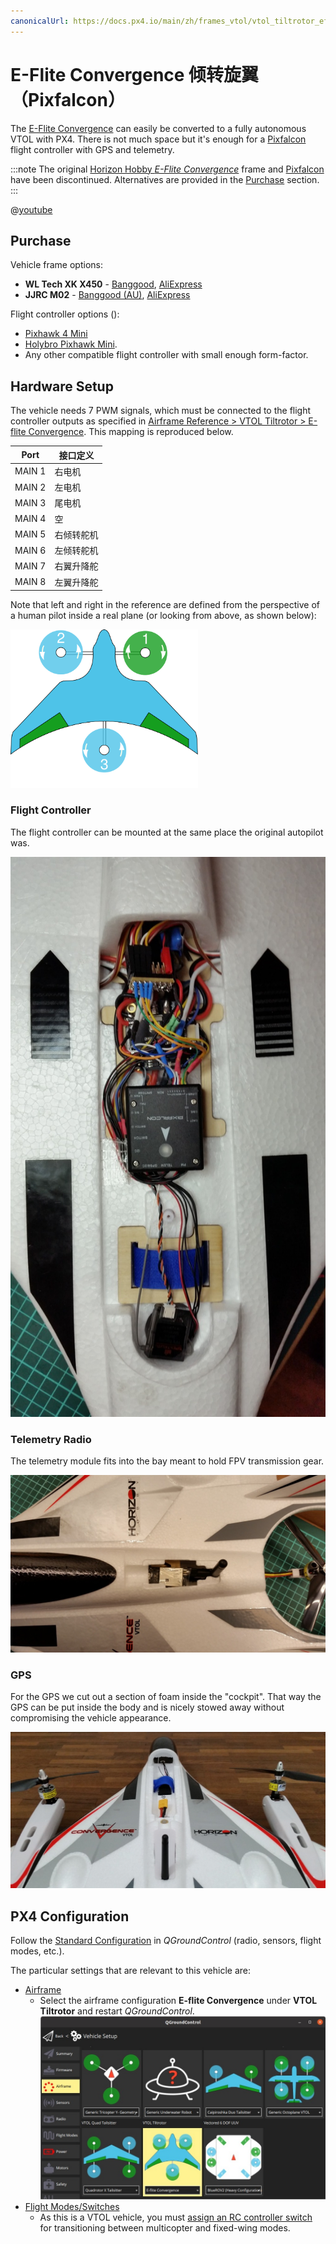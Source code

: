 ```yaml
---
canonicalUrl: https://docs.px4.io/main/zh/frames_vtol/vtol_tiltrotor_eflite_convergence_pixfalcon
---
```


# E-Flite Convergence 倾转旋翼 （Pixfalcon）

The [E-Flite Convergence](https://youtu.be/HNedXQ_jhYo) can easily be converted to a fully autonomous VTOL with PX4. There is not much space but it's enough for a [Pixfalcon](../flight_controller/pixfalcon.md) flight controller with GPS and telemetry.

:::note
The original [Horizon Hobby *E-Flite Convergence*](https://www.modelflight.com.au/e-flite-convergence-vtol-bnf-basic.html) frame and [Pixfalcon](../flight_controller/pixfalcon.md) have been discontinued. Alternatives are provided in the [Purchase](#purchase) section.
:::

@[youtube](https://youtu.be/E61P2f2WPNU)


## Purchase

Vehicle frame options:
- **WL Tech XK X450** - [Banggood](https://usa.banggood.com/XK-X450-VTOL-2_4G-6CH-EPO-450mm-Wingspan-3D-or-6G-Mode-Switchable-Aerobatics-RC-Airplane-RTF-p-1533418.html), [AliExpress](https://www.aliexpress.com/item/1005001946025611.html)
- **JJRC M02** - [Banggood (AU)](https://au.banggood.com/JJRC-M02-2_4G-6CH-450mm-Wingspan-EPO-Brushless-6-axis-Gyro-Aerobatic-RC-Airplane-RTF-3D-or-6G-Mode-Aircraft-p-1588201.html), [AliExpress](https://www.aliexpress.com/item/4001031497018.html)

Flight controller options ():
- [Pixhawk 4 Mini](../flight_controller/pixhawk4_mini.md)
- [Holybro Pixhawk Mini](../flight_controller/pixhawk_mini.md).
- Any other compatible flight controller with small enough form-factor.

## Hardware Setup

The vehicle needs 7 PWM signals, which must be connected to the flight controller outputs as specified in [Airframe Reference > VTOL Tiltrotor > E-flite Convergence](../airframes/airframe_reference.md#vtol_vtol_tiltrotor_e-flite_convergence). This mapping is reproduced below.

| Port   | 接口定义  |
| ------ | ----- |
| MAIN 1 | 右电机   |
| MAIN 2 | 左电机   |
| MAIN 3 | 尾电机   |
| MAIN 4 | 空     |
| MAIN 5 | 右倾转舵机 |
| MAIN 6 | 左倾转舵机 |
| MAIN 7 | 右翼升降舵 |
| MAIN 8 | 左翼升降舵 |

Note that left and right in the reference are defined from the perspective of a human pilot inside a real plane (or looking from above, as shown below):

<img src="../../assets/airframes/types/VTOLTiltRotor_eflite_convergence.svg" width="300px" />

### Flight Controller

The flight controller can be mounted at the same place the original autopilot was.

![Mount Pixfalcon](../../assets/airframes/vtol/eflite_convergence_pixfalcon/eflight_convergence_pixfalcon_mounting.jpg)

### Telemetry Radio

The telemetry module fits into the bay meant to hold FPV transmission gear.

![Mount telemetry module](../../assets/airframes/vtol/eflite_convergence_pixfalcon/eflight_convergence_telemetry_module.jpg)

### GPS

For the GPS we cut out a section of foam inside the "cockpit". That way the GPS can be put inside the body and is nicely stowed away without compromising the vehicle appearance.

![Mount GPS](../../assets/airframes/vtol/eflite_convergence_pixfalcon/eflight_convergence_gps_mounting.jpg)


## PX4 Configuration

Follow the [Standard Configuration](../config/README.md) in *QGroundControl* (radio, sensors, flight modes, etc.).

The particular settings that are relevant to this vehicle are:
- [Airframe](../config/airframe.md)
  - Select the airframe configuration **E-flite Convergence** under **VTOL Tiltrotor** and restart *QGroundControl*. ![QGroundControl Vehicle Setting - Airframe selection E-Flight](../../assets/airframes/vtol/eflite_convergence_pixfalcon/qgc_setup_airframe.jpg)
- [Flight Modes/Switches](../config/flight_mode.md)
  - As this is a VTOL vehicle, you must [assign an RC controller switch](../config/flight_mode.md#what-flight-modes-and-switches-should-i-set) for transitioning between multicopter and fixed-wing modes.
